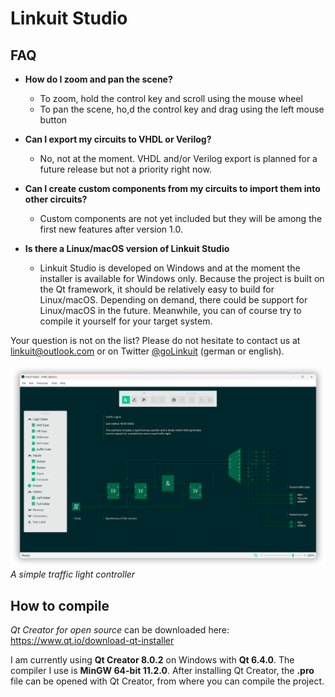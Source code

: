# Linkuit Studio

## FAQ

- **How do I zoom and pan the scene?**
  - To zoom, hold the control key and scroll using the mouse wheel
  - To pan the scene, ho,d the control key and drag using the left mouse button
  
- **Can I export my circuits to VHDL or Verilog?**
  - No, not at the moment. VHDL and/or Verilog export is planned for a future release but not a priority right now.
  
- **Can I create custom components from my circuits to import them into other circuits?**
  - Custom components are not yet included but they will be among the first new features after version 1.0.
  
- **Is there a Linux/macOS version of Linkuit Studio**
  - Linkuit Studio is developed on Windows and at the moment the installer is available for Windows only. Because the project is built on the Qt framework, it should be relatively easy to build for Linux/macOS. Depending on demand, there could be support for Linux/macOS in the future. Meanwhile, you can of course try to compile it yourself for your target system.
  
Your question is not on the list? Please do not hesitate to contact us at linkuit@outlook.com or on Twitter [@goLinkuit](https://twitter.com/goLinkuit/) (german or english).

![Traffic Light Controller](https://github.com/SimonBuxx/Linkuit-Studio/blob/master/images/traffic_lights.png?raw=true)
*A simple traffic light controller*

## How to compile

*Qt Creator for open source* can be downloaded here: https://www.qt.io/download-qt-installer

I am currently using **Qt Creator 8.0.2** on Windows with **Qt 6.4.0**. The compiler I use is **MinGW 64-bit 11.2.0**.
After installing Qt Creator, the **.pro** file can be opened with Qt Creator, from where you can compile the project.
